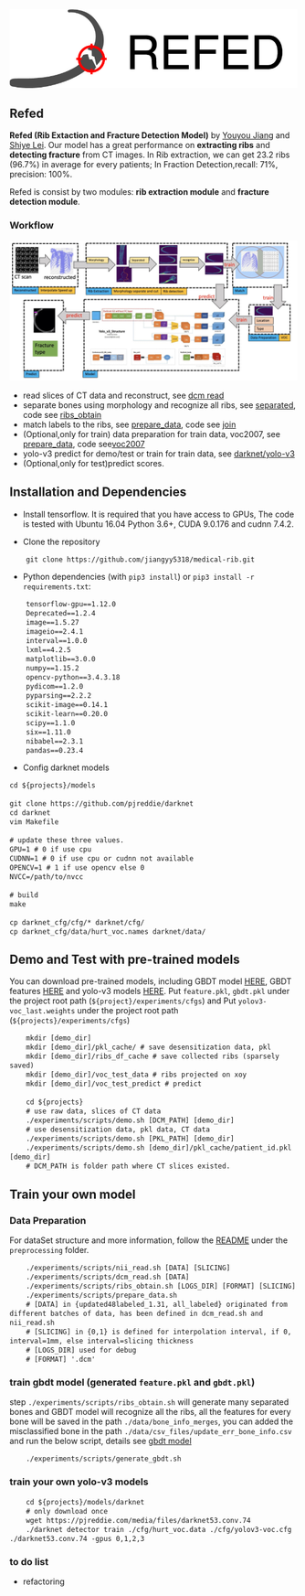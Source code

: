 
![REFED_logo](.github/logo_refed_side_white.jpg)

## Refed

**Refed (Rib Extaction and Fracture Detection Model)** by [Youyou Jiang](jiangyy5318@gmail.com) and [Shiye Lei](leishiye@gmail.com). Our model has a great performance on **extracting ribs** and **detecting fracture** from CT images.
In Rib extraction, we can get 23.2 ribs (96.7%) in average for every patients; In Fraction Detection,recall: 71%, precision: 100%.

Refed is consist by two modules: **rib extraction module** and **fracture detection module**.

### Workflow

![workflow](.github/tech_route.jpeg)

+ read slices of CT data and reconstruct, see [dcm read](preprocessing/separated)
+ separate bones using morphology and recognize all ribs, see [separated](preprocessing/separated), code see [ribs_obtain](preprocessing/separated/ribs_obtain)
+ match labels to the ribs, see [prepare_data](preprocessing/prepare_data), code see [join](preprocessing/prepare_data/join_xls_nii_rib.py)
+ (Optional,only for train) data preparation for train data, voc2007, see [prepare_data](preprocessing/prepare_data), code see[voc2007](preprocessing/prepare_data/voc2007/write_xml_and_pic_voc2007.py)
+ yolo-v3 predict for demo/test or train for train data, see [darknet/yolo-v3](models/README.md)
+ (Optional,only for test)predict scores.

## Installation and Dependencies

+ Install tensorflow. It is required that you have access to GPUs, The code is tested with Ubuntu 16.04
Python 3.6+, CUDA 9.0.176 and cudnn 7.4.2.

+ Clone the repository
```shell
    git clone https://github.com/jiangyy5318/medical-rib.git
```

+ Python dependencies (with `pip3 install`) or  `pip3 install -r requirements.txt`:
```
    tensorflow-gpu==1.12.0
    Deprecated==1.2.4
    image==1.5.27
    imageio==2.4.1
    interval==1.0.0
    lxml==4.2.5
    matplotlib==3.0.0
    numpy==1.15.2
    opencv-python==3.4.3.18
    pydicom==1.2.0
    pyparsing==2.2.2
    scikit-image==0.14.1
    scikit-learn==0.20.0
    scipy==1.1.0
    six==1.11.0
    nibabel==2.3.1
    pandas==0.23.4
```

+ Config darknet models

```
cd ${projects}/models

git clone https://github.com/pjreddie/darknet
cd darknet
vim Makefile

# update these three values.
GPU=1 # 0 if use cpu
CUDNN=1 # 0 if use cpu or cudnn not available
OPENCV=1 # 1 if use opencv else 0
NVCC=/path/to/nvcc

# build
make

cp darknet_cfg/cfg/* darknet/cfg/
cp darknet_cfg/data/hurt_voc.names darknet/data/
```


## Demo and Test with pre-trained models

You can download pre-trained models, including GBDT model [HERE](https://drive.google.com/open?id=1_-dP4Y6wYDC5lqQ4uaIcXrAM-AHT_xd7), 
GBDT features [HERE](https://drive.google.com/open?id=1R8OkfLWniBhjFkAAYDlTWYwavt4dYaiB) and yolo-v3 models [HERE](https://drive.google.com/open?id=1E6OMPPBoIje3YZszMEypKb2v6APsqaF8). Put `feature.pkl`, `gbdt.pkl` under the project root path (`${project}/experiments/cfgs`) and 
Put `yolov3-voc_last.weights` under the project root path (`${projects}/experiments/cfgs`) 

```shell
    mkdir [demo_dir]
    mkdir [demo_dir]/pkl_cache/ # save desensitization data, pkl
    mkdir [demo_dir]/ribs_df_cache # save collected ribs (sparsely saved)
    mkdir [demo_dir]/voc_test_data # ribs projected on xoy 
    mkdir [demo_dir]/voc_test_predict # predict
     
    cd ${projects}
    # use raw data, slices of CT data
    ./experiments/scripts/demo.sh [DCM_PATH] [demo_dir]
    # use desensitization data, pkl data, CT data
    ./experiments/scripts/demo.sh [PKL_PATH] [demo_dir]
    ./experiments/scripts/demo.sh [demo_dir]/pkl_cache/patient_id.pkl [demo_dir]
    # DCM_PATH is folder path where CT slices existed.
```

## Train your own model

### Data Preparation

For dataSet structure and more information, follow the [README](preprocessing/README.md) under the `preprocessing` folder.

```shell
    ./experiments/scripts/nii_read.sh [DATA] [SLICING]
    ./experiments/scripts/dcm_read.sh [DATA]
    ./experiments/scripts/ribs_obtain.sh [LOGS_DIR] [FORMAT] [SLICING]
    ./experiments/scripts/prepare_data.sh
    # [DATA] in {updated48labeled_1.31, all_labeled} originated from different batches of data, has been defined in dcm_read.sh and nii_read.sh
    # [SLICING] in {0,1} is defined for interpolation interval, if 0, interval=1mm, else interval=slicing thickness 
    # [LOGS_DIR] used for debug
    # [FORMAT] '.dcm'
```

### train gbdt model (generated `feature.pkl` and `gbdt.pkl`)

step `./experiments/scripts/ribs_obtain.sh` will generate many separated bones and GBDT model will recognize all the ribs,
all the features for every bone will be saved in the path `./data/bone_info_merges`, you can added the misclassified bone in the
path `./data/csv_files/update_err_bone_info.csv` and run the below script, details see [gbdt model](preprocessing/rib_recognition)

```shell
    ./experiments/scripts/generate_gbdt.sh
```

### train your own yolo-v3 models

```shell
    cd ${projects}/models/darknet
    # only download once
    wget https://pjreddie.com/media/files/darknet53.conv.74
    ./darknet detector train ./cfg/hurt_voc.data ./cfg/yolov3-voc.cfg ./darknet53.conv.74 -gpus 0,1,2,3
```

### to do list
- refactoring
